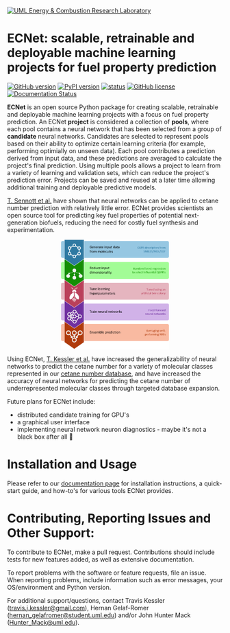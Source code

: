 [![UML Energy & Combustion Research Laboratory](http://faculty.uml.edu/Hunter_Mack/uploads/9/7/1/3/97138798/1481826668_2.png)](http://faculty.uml.edu/Hunter_Mack/)

# ECNet: scalable, retrainable and deployable machine learning projects for fuel property prediction

[![GitHub version](https://badge.fury.io/gh/tjkessler%2FECNet.svg)](https://badge.fury.io/gh/tjkessler%2FECNet)
[![PyPI version](https://badge.fury.io/py/ecnet.svg)](https://badge.fury.io/py/ecnet)
[![status](http://joss.theoj.org/papers/f556afbc97e18e1c1294d98e0f7ff99f/status.svg)](http://joss.theoj.org/papers/f556afbc97e18e1c1294d98e0f7ff99f)
[![GitHub license](https://img.shields.io/badge/license-MIT-blue.svg)](https://raw.githubusercontent.com/TJKessler/ECNet/master/LICENSE.txt)
[![Documentation Status](https://readthedocs.org/projects/ecnet/badge/?version=latest)](https://ecnet.readthedocs.io/en/latest/?badge=latest)
	
**ECNet** is an open source Python package for creating scalable, retrainable and deployable machine learning projects with a focus on fuel property prediction. An ECNet __project__ is considered a collection of __pools__, where each pool contains a neural network that has been selected from a group of __candidate__ neural networks. Candidates are selected to represent pools based on their ability to optimize certain learning criteria (for example, performing optimially on unseen data). Each pool contributes a prediction derived from input data, and these predictions are averaged to calculate the project's final prediction. Using multiple pools allows a project to learn from a variety of learning and validation sets, which can reduce the project's prediction error. Projects can be saved and reused at a later time allowing additional training and deployable predictive models. 

[T. Sennott et al.](https://doi.org/10.1115/ICEF2013-19185) have shown that neural networks can be applied to cetane number prediction with relatively little error. ECNet provides scientists an open source tool for predicting key fuel properties of potential next-generation biofuels, reducing the need for costly fuel synthesis and experimentation.

<p align="center">
  <img align="center" src="docs/img/workflow_diagram.png" width="50%" height="50%">
</p>

Using ECNet, [T. Kessler et al.](https://doi.org/10.1016/j.fuel.2017.06.015) have increased the generalizability of neural networks to predict the cetane number for a variety of molecular classes represented in our [cetane number database](https://github.com/TJKessler/ECNet/tree/master/databases), and have increased the accuracy of neural networks for predicting the cetane number of underrepresented molecular classes through targeted database expansion.

Future plans for ECNet include:
- distributed candidate training for GPU's
- a graphical user interface
- implementing neural network neuron diagnostics - maybe it's not a black box after all 🤔

# Installation and Usage

Please refer to our [documentation page](https://ecnet.readthedocs.io/en/latest/) for installation instructions, a quick-start guide, and how-to's for various tools ECNet provides.

# Contributing, Reporting Issues and Other Support:

To contribute to ECNet, make a pull request. Contributions should include tests for new features added, as well as extensive documentation.

To report problems with the software or feature requests, file an issue. When reporting problems, include information such as error messages, your OS/environment and Python version.

For additional support/questions, contact Travis Kessler (travis.j.kessler@gmail.com), Hernan Gelaf-Romer (hernan_gelafromer@student.uml.edu) and/or John Hunter Mack (Hunter_Mack@uml.edu).
